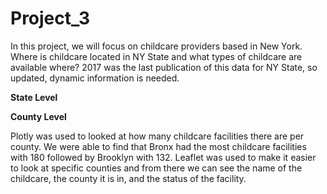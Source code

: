 # Project_3

In this project, we will focus on childcare providers based in New York.  Where is childcare located in NY State and what types of childcare are available where?  2017 was the last publication of this data for NY State, so updated, dynamic information is needed.

**State Level**


**County Level**

Plotly was used to looked at how many childcare facilities there are per county. We were able to find that Bronx had the most childcare facilities with 180 followed by Brooklyn with 132. 
Leaflet was used to make it easier to look at specific counties and from there we can see the name of the childcare, the county it is in, and the status of the facility. 
